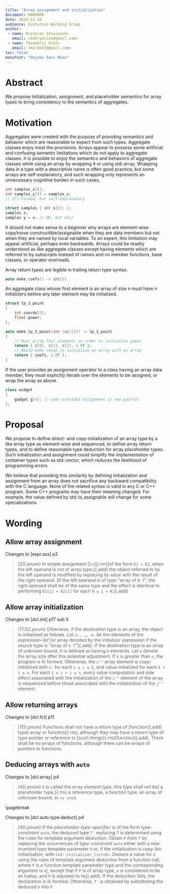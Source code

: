 ```yaml
---
title: "Array assignment and initialization"
document: D0000R0
date: 2019-11-16
audience: Evolution Working Group
author:
 - name: Krystian Stasiowski
   email: <sdkrystian@gmail.com>
 - name: Theodoric Stier
   email: <kerdek7@gmail.com>
toc: false
monofont: "DejaVu Sans Mono"
---
```


# Abstract

We propose initialization, assignment, and placeholder semantics for array types to bring consistency to the semantics of aggregates.

# Motivation

Aggregates were created with the purpose of providing semantics and behavior which are reasonable to expect from such types. Aggregate classes enjoy most the provisions. Arrays appear to possess some artificial and confusing semantic limitations which do not apply to aggregate classes. It is possible to enjoy the semantics and behaviors of aggregate classes while using an array by wrapping it or using std::array. Wrapping data in a type with a descriptive name is often good practice, but some arrays are self-explanatory, and such wrapping only represents an unnecessary cognitive burden in such cases.

```cpp
int samples_x[5];
int samples_y[5] = samples_x;
// Ill-Formed, but self-explanatory
```

```cpp
struct samples { int s[5]; };
samples x;
samples y = x; // OK, but why?
```

It should not make sense to a beginner why arrays are element-wise copy/move constructible/assignable when they are data members but not when they are named by local variables. To an expert, this limitation may appear artificial, perhaps even backwards. Arrays could be readily understood as like aggregate classes except having elements which are referred to by subscripts instead of names and no member functions, base classes, or operator overloads.

Array return types are legible in trailing return type syntax.

```cpp
auto make_coefs() -> int[3]
```

An aggregate class whose first element is an array of size n must have n initializers before any later element may be initialized.

```cpp
struct lp_3_point
{
    int coords[3];
    float power;
};

auto make_lp_3_point(int (&c)[3]) -> lp_3_point
{
    // Must write four elements in order to initialize power
    return { c[0], c[1], c[2], 1.0f };
    // Would make sense to initialize an array with an array
    return { coefs, 1.0f };
}
```
If the user provides an assignment operator to a class having an array data member, they must explicitly iterate over the elements to be assigned, or wrap the array as above.
```cpp
class widget
{
    gadget g[4]; // user-provided assignment is now painful
};
```

# Proposal

We propose to define direct- and copy-initialization of an array type by a like array type as element-wise and sequenced, to define array return types, and to define reasonable type deduction for array placeholder types. Such initialization and assignment could simplify the implementation of container types such as std::vector, which reduces the likelihood of programming errors.

We believe that providing this similarity by defining initialization and assignment from an array does not sacrifice any backward compatibility with the C language. None of the related syntax is valid in any C or C++ program. Some C++ programs may have their meaning changed. For example, the value defined by std::is_assignable will change for some specializations.

# Wording

## Allow array assignment

Changes to [expr.ass] p2

> [2]{.pnum} In simple assignment [(=)]{.rm}[of the form `E1 = E2`, when the left operand is not of array type,]{.add} the object referred to by the left operand is modified by replacing its value with the result of the right operand. [If the left operand is of type "array of `N T`", the right operand shall be of the same type and the effect is identical to performing `E1[i] = E2[i]` for each `0 ≤ i < N`.]{.add}

## Allow array initialization

Changes to [dcl.init] p17 sub 5

> [17.5]{.pnum} Otherwise, if the destination type is an array, the object is initialized as follows. Let `x₁, …, xₖ` be the elements of the *expression-list* [or array denoted by the initializer expression if the source type is "array of `k T`"]{.add}. If the destination type is an array of unknown bound, it is defined as having `k` elements. Let `n` denote the array size after this potential adjustment. If `k` is greater than `n`, the program is ill-formed. Otherwise, the `iᵗʰ` array element is copy-initialized with `xᵢ` for each `1 ≤ i ≤ k`, and value-initialized for each `k < i ≤ n`. For each `1 ≤ i < j ≤ n`, every value computation and side effect associated with the initialization of the `iᵗʰ` element of the array is sequenced before those associated with the initialization of the `jᵗʰ` element.

## Allow returning arrays

Changes to [dcl.fct] p11

> [11]{.pnum} Functions shall not have a return type of [function]{.add} type[ array or function]{.rm}, although they may have a return type of type pointer or reference to [such things]{.rm}[function]{.add}. There shall be no arrays of functions, although there can be arrays of pointers to functions.

## Deducing arrays  with `auto`

Changes to [dcl.array] p4

> [4]{.pnum} `U` is called the array *element type*; this type shall not be[ a placeholder type,]{.rm} a reference type, a function type, an array of unknown bound, or `cv void`.

\pagebreak

Changes to [dcl.auto.type.deduct] p4

> [4]{.pnum} If the *placeholder-type-specifier* is of the form *type-constraint* `auto`, the deduced type `T'` replacing `T` is determined using the rules for template argument deduction. Obtain `P` from `T` by replacing the occurrences of *type-constraint* `auto` either with a new invented type template parameter `U` or, if the initialization is copy-list-initialization, with `std​::​initializer_list<U>`. Deduce a value for `U` using the rules of template argument deduction from a function call, where `P` is a function template parameter type and the corresponding argument is `e`[, except that if `P` is of array type, `e` is considered to be an lvalue, and `P` is adjusted to `P&`]{.add}. If the deduction fails, the declaration is ill-formed. Otherwise, `T′` is obtained by substituting the deduced `U` into `P`. 
